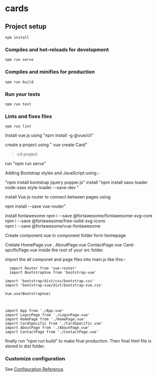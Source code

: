 # cards

## Project setup
```
npm install
```

### Compiles and hot-reloads for development
```
npm run serve
```

### Compiles and minifies for production
```
npm run build
```

### Run your tests
```
npm run test
```

### Lints and fixes files
```
npm run lint
```


Install vue.js using "npm install -g @vue/cli"

create a project using " vue create Card"

> cd project

run  "npm run serve"

Adding Bootstrap styles and JavaScript using.-

  "npm install bootstrap jquery popper.js" 
install "npm install sass-loader node-sass style-loader --save-dev "

install Vue.js router to connect between pages using

 npm install --save vue-router” 

install fontawesome
 npm i --save @fortawesome/fontawesome-svg-core \
 npm i --save @fortawesome/free-solid-svg-icons \
npm i --save @fortawesome/vue-fontawesome

Create component.vue in component folder form homepage 

Cretate HomePage.vue , AboutPage.vue  ContactPage.vue Card-spcificPage.vue  inside the root of your src folder.


import the  all componet and page files into main.js like this:-
      
      import Router from 'vue-router'
      import BootstrapVue from 'bootstrap-vue'

    import 'bootstrap/dist/css/bootstrap.css'
    import 'bootstrap-vue/dist/bootstrap-vue.css'

    Vue.use(BootstrapVue)

    

    import App from './App.vue'
    import LoginPage from './LoginPage.vue'
    import HomePage from './HomePage.vue'
    import CardSpecific from './CardSpecific.vue'
    import AboutPage from './AboutPage.vue'
    import ContactPage from './ContactPage.vue'


finally run “npm run build” to make final production. Then final html file is stored in dist folder.



### Customize configuration
See [Configuration Reference](https://cli.vuejs.org/config/).

